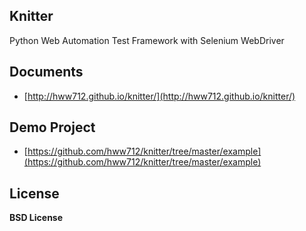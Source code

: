 Knitter
--------------------------------------------

Python Web Automation Test Framework with Selenium WebDriver


Documents
--------------------------------------------

+ [http://hww712.github.io/knitter/](http://hww712.github.io/knitter/)



Demo Project
--------------------------------------------

+ [https://github.com/hww712/knitter/tree/master/example](https://github.com/hww712/knitter/tree/master/example)


License
--------------------------------------------

**BSD License**








